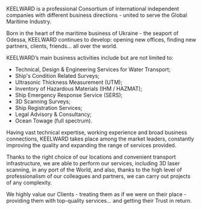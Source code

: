 KEELWARD is a professional Consortium of international independent companies with different business directions - united to serve the Global Maritime Industry.

Born in the heart of the maritime business of Ukraine - the seaport of Odessa, KEELWARD continues to develop: opening new offices, finding new partners, clients, friends... all over the world.

KEELWARD’s main business activities include but are not limited to:

-  Technical, Design & Engineering Services for Water Transport;
-  Ship's Condition Related Surveys;
-  Ultrasonic Thickness Measurement (UTM);
-  Inventory of Hazardous Materials (IHM / HAZMAT);
-  Ship Emergency Response Service (SERS);
-  3D Scanning Surveys;
-  Ship Registration Services;
-  Legal Advisory & Consultancy;
-  Ocean Towage (full spectrum).

Having vast technical expertise, working experience and broad business connections, KEELWARD takes place among the market leaders, constantly improving the quality and expanding the range of services provided.

Thanks to the right choice of our locations and convenient transport infrastructure, we are able to perform our services, including 3D laser scanning, in any port of the World, and also, thanks to the high level of professionalism of our colleagues and partners, we can carry out projects of any complexity.

We highly value our Clients - treating them as if we were on their place - providing them with top-quality services... and getting their Trust in return.
